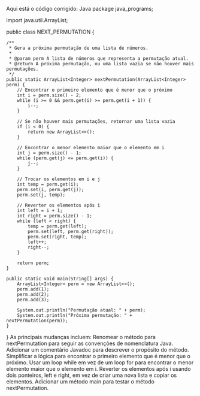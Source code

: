 Aqui está o código corrigido:
Java
package java_programs;

import java.util.ArrayList;

public class NEXT_PERMUTATION {

    /**
     * Gera a próxima permutação de uma lista de números.
     * 
     * @param perm A lista de números que representa a permutação atual.
     * @return A próxima permutação, ou uma lista vazia se não houver mais permutações.
     */
    public static ArrayList<Integer> nextPermutation(ArrayList<Integer> perm) {
        // Encontrar o primeiro elemento que é menor que o próximo
        int i = perm.size() - 2;
        while (i >= 0 && perm.get(i) >= perm.get(i + 1)) {
            i--;
        }

        // Se não houver mais permutações, retornar uma lista vazia
        if (i < 0) {
            return new ArrayList<>();
        }

        // Encontrar o menor elemento maior que o elemento em i
        int j = perm.size() - 1;
        while (perm.get(j) <= perm.get(i)) {
            j--;
        }

        // Trocar os elementos em i e j
        int temp = perm.get(i);
        perm.set(i, perm.get(j));
        perm.set(j, temp);

        // Reverter os elementos após i
        int left = i + 1;
        int right = perm.size() - 1;
        while (left < right) {
            temp = perm.get(left);
            perm.set(left, perm.get(right));
            perm.set(right, temp);
            left++;
            right--;
        }

        return perm;
    }

    public static void main(String[] args) {
        ArrayList<Integer> perm = new ArrayList<>();
        perm.add(1);
        perm.add(2);
        perm.add(3);

        System.out.println("Permutação atual: " + perm);
        System.out.println("Próxima permutação: " + nextPermutation(perm));
    }
}
As principais mudanças incluem:
Renomear o método para nextPermutation para seguir as convenções de nomenclatura Java.
Adicionar um comentário Javadoc para descrever o propósito do método.
Simplificar a lógica para encontrar o primeiro elemento que é menor que o próximo.
Usar um loop while em vez de um loop for para encontrar o menor elemento maior que o elemento em i.
Reverter os elementos após i usando dois ponteiros, left e right, em vez de criar uma nova lista e copiar os elementos.
Adicionar um método main para testar o método nextPermutation.
